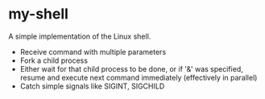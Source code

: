 # my-shell

A simple implementation of the Linux shell.
 - Receive command with multiple parameters
 - Fork a child process
 - Either wait for that child process to be done, or if '&' was specified, resume and execute next command immediately (effectively in parallel)
 - Catch simple signals like SIGINT, SIGCHILD
